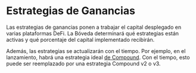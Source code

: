 # Estrategias de Ganancias

Las estrategias de ganancias ponen a trabajar el capital desplegado en varias plataformas DeFi. La Bóveda determinará qué estrategias están activas y qué porcentaje del capital implementado recibirán.

Además, las estrategias se actualizarán con el tiempo. Por ejemplo, en el lanzamiento, habrá una estrategia ideal [ de Compound](../supported-strategies/compound.md). Con el tiempo, esto puede ser reemplazado por una estrategia Compound v2 o v3.


